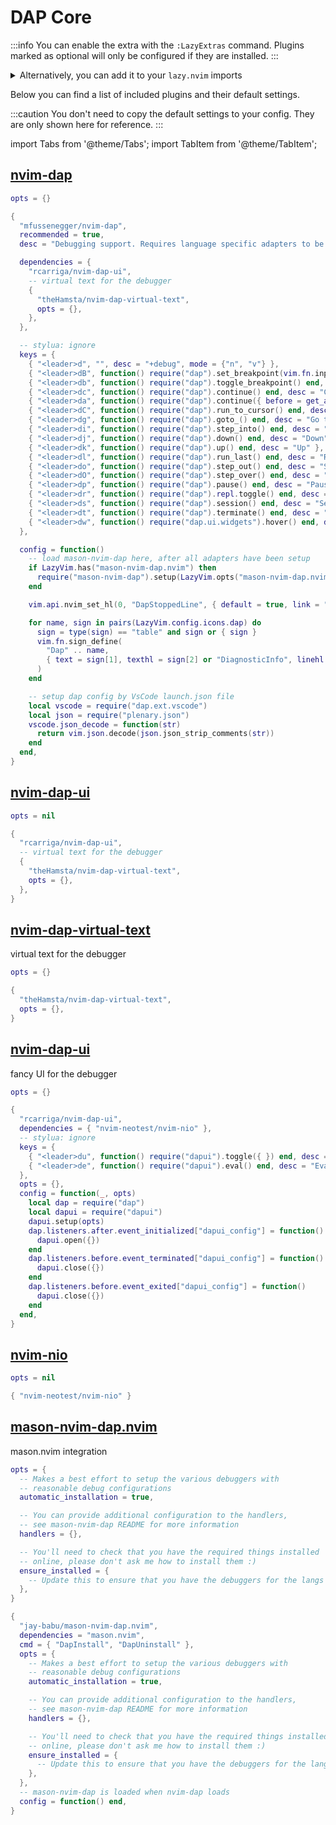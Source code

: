 # DAP Core

<!-- plugins:start -->

:::info
You can enable the extra with the `:LazyExtras` command.
Plugins marked as optional will only be configured if they are installed.
:::

<details>
<summary>Alternatively, you can add it to your <code>lazy.nvim</code> imports</summary>

```lua title="lua/config/lazy.lua" {4}
require("lazy").setup({
  spec = {
    { "LazyVim/LazyVim", import = "lazyvim.plugins" },
    { import = "lazyvim.plugins.extras.dap.core" },
    { import = "plugins" },
  },
})
```

</details>

Below you can find a list of included plugins and their default settings.

:::caution
You don't need to copy the default settings to your config.
They are only shown here for reference.
:::

import Tabs from '@theme/Tabs';
import TabItem from '@theme/TabItem';

## [nvim-dap](https://github.com/mfussenegger/nvim-dap)

<Tabs>

<TabItem value="opts" label="Options">

```lua
opts = {}
```

</TabItem>


<TabItem value="code" label="Full Spec">

```lua
{
  "mfussenegger/nvim-dap",
  recommended = true,
  desc = "Debugging support. Requires language specific adapters to be configured. (see lang extras)",

  dependencies = {
    "rcarriga/nvim-dap-ui",
    -- virtual text for the debugger
    {
      "theHamsta/nvim-dap-virtual-text",
      opts = {},
    },
  },

  -- stylua: ignore
  keys = {
    { "<leader>d", "", desc = "+debug", mode = {"n", "v"} },
    { "<leader>dB", function() require("dap").set_breakpoint(vim.fn.input('Breakpoint condition: ')) end, desc = "Breakpoint Condition" },
    { "<leader>db", function() require("dap").toggle_breakpoint() end, desc = "Toggle Breakpoint" },
    { "<leader>dc", function() require("dap").continue() end, desc = "Continue" },
    { "<leader>da", function() require("dap").continue({ before = get_args }) end, desc = "Run with Args" },
    { "<leader>dC", function() require("dap").run_to_cursor() end, desc = "Run to Cursor" },
    { "<leader>dg", function() require("dap").goto_() end, desc = "Go to Line (No Execute)" },
    { "<leader>di", function() require("dap").step_into() end, desc = "Step Into" },
    { "<leader>dj", function() require("dap").down() end, desc = "Down" },
    { "<leader>dk", function() require("dap").up() end, desc = "Up" },
    { "<leader>dl", function() require("dap").run_last() end, desc = "Run Last" },
    { "<leader>do", function() require("dap").step_out() end, desc = "Step Out" },
    { "<leader>dO", function() require("dap").step_over() end, desc = "Step Over" },
    { "<leader>dp", function() require("dap").pause() end, desc = "Pause" },
    { "<leader>dr", function() require("dap").repl.toggle() end, desc = "Toggle REPL" },
    { "<leader>ds", function() require("dap").session() end, desc = "Session" },
    { "<leader>dt", function() require("dap").terminate() end, desc = "Terminate" },
    { "<leader>dw", function() require("dap.ui.widgets").hover() end, desc = "Widgets" },
  },

  config = function()
    -- load mason-nvim-dap here, after all adapters have been setup
    if LazyVim.has("mason-nvim-dap.nvim") then
      require("mason-nvim-dap").setup(LazyVim.opts("mason-nvim-dap.nvim"))
    end

    vim.api.nvim_set_hl(0, "DapStoppedLine", { default = true, link = "Visual" })

    for name, sign in pairs(LazyVim.config.icons.dap) do
      sign = type(sign) == "table" and sign or { sign }
      vim.fn.sign_define(
        "Dap" .. name,
        { text = sign[1], texthl = sign[2] or "DiagnosticInfo", linehl = sign[3], numhl = sign[3] }
      )
    end

    -- setup dap config by VsCode launch.json file
    local vscode = require("dap.ext.vscode")
    local json = require("plenary.json")
    vscode.json_decode = function(str)
      return vim.json.decode(json.json_strip_comments(str))
    end
  end,
}
```

</TabItem>

</Tabs>

## [nvim-dap-ui](https://github.com/rcarriga/nvim-dap-ui)

<Tabs>

<TabItem value="opts" label="Options">

```lua
opts = nil
```

</TabItem>


<TabItem value="code" label="Full Spec">

```lua
{
  "rcarriga/nvim-dap-ui",
  -- virtual text for the debugger
  {
    "theHamsta/nvim-dap-virtual-text",
    opts = {},
  },
}
```

</TabItem>

</Tabs>

## [nvim-dap-virtual-text](https://github.com/theHamsta/nvim-dap-virtual-text)

 virtual text for the debugger


<Tabs>

<TabItem value="opts" label="Options">

```lua
opts = {}
```

</TabItem>


<TabItem value="code" label="Full Spec">

```lua
{
  "theHamsta/nvim-dap-virtual-text",
  opts = {},
}
```

</TabItem>

</Tabs>

## [nvim-dap-ui](https://github.com/rcarriga/nvim-dap-ui)

 fancy UI for the debugger


<Tabs>

<TabItem value="opts" label="Options">

```lua
opts = {}
```

</TabItem>


<TabItem value="code" label="Full Spec">

```lua
{
  "rcarriga/nvim-dap-ui",
  dependencies = { "nvim-neotest/nvim-nio" },
  -- stylua: ignore
  keys = {
    { "<leader>du", function() require("dapui").toggle({ }) end, desc = "Dap UI" },
    { "<leader>de", function() require("dapui").eval() end, desc = "Eval", mode = {"n", "v"} },
  },
  opts = {},
  config = function(_, opts)
    local dap = require("dap")
    local dapui = require("dapui")
    dapui.setup(opts)
    dap.listeners.after.event_initialized["dapui_config"] = function()
      dapui.open({})
    end
    dap.listeners.before.event_terminated["dapui_config"] = function()
      dapui.close({})
    end
    dap.listeners.before.event_exited["dapui_config"] = function()
      dapui.close({})
    end
  end,
}
```

</TabItem>

</Tabs>

## [nvim-nio](https://github.com/nvim-neotest/nvim-nio)

<Tabs>

<TabItem value="opts" label="Options">

```lua
opts = nil
```

</TabItem>


<TabItem value="code" label="Full Spec">

```lua
{ "nvim-neotest/nvim-nio" }
```

</TabItem>

</Tabs>

## [mason-nvim-dap.nvim](https://github.com/jay-babu/mason-nvim-dap.nvim)

 mason.nvim integration


<Tabs>

<TabItem value="opts" label="Options">

```lua
opts = {
  -- Makes a best effort to setup the various debuggers with
  -- reasonable debug configurations
  automatic_installation = true,

  -- You can provide additional configuration to the handlers,
  -- see mason-nvim-dap README for more information
  handlers = {},

  -- You'll need to check that you have the required things installed
  -- online, please don't ask me how to install them :)
  ensure_installed = {
    -- Update this to ensure that you have the debuggers for the langs you want
  },
}
```

</TabItem>


<TabItem value="code" label="Full Spec">

```lua
{
  "jay-babu/mason-nvim-dap.nvim",
  dependencies = "mason.nvim",
  cmd = { "DapInstall", "DapUninstall" },
  opts = {
    -- Makes a best effort to setup the various debuggers with
    -- reasonable debug configurations
    automatic_installation = true,

    -- You can provide additional configuration to the handlers,
    -- see mason-nvim-dap README for more information
    handlers = {},

    -- You'll need to check that you have the required things installed
    -- online, please don't ask me how to install them :)
    ensure_installed = {
      -- Update this to ensure that you have the debuggers for the langs you want
    },
  },
  -- mason-nvim-dap is loaded when nvim-dap loads
  config = function() end,
}
```

</TabItem>

</Tabs>

<!-- plugins:end -->
